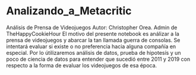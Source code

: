 # Analizando_a_Metacritic

Análisis de Prensa de Videojuegos  Autor: Christopher Orea. Admin de TheHappyCookieHour El motivo del presente notebook es análizar a la prensa de videojuegos y abarcar la tan llamada guerra de consolas.   Se intentará evaluar si existe o no preferencia hacia alguna compañía en especial. Por lo útilizaremos análisis de datos, prueba de hipotesís y un poco de ciencia de datos para entender que sucedió entre 2011 y 2019 con respecto a la forma de evaluar los videojuegos de esa época.
